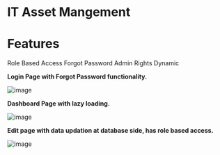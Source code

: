 # IT Asset Mangement
# Features
Role Based Access
Forgot Password 
Admin Rights 
Dynamic 

**Login Page with Forgot Password functionality.**

![image](https://github.com/Agl-Ayush/IT-Asset-Mangement/assets/111176210/d2dea65f-432e-4701-86c1-b5854166a547)

**Dashboard Page with lazy loading.**

![image](https://github.com/Agl-Ayush/IT-Asset-Mangement/assets/111176210/31d01228-ba0a-47c4-8fab-cd88b36efe78)


**Edit page with data updation at database side, has role based access.**

![image](https://github.com/Agl-Ayush/IT-Asset-Mangement/assets/111176210/f2255eaf-e9c3-4c10-9201-8aff5919eb52)
